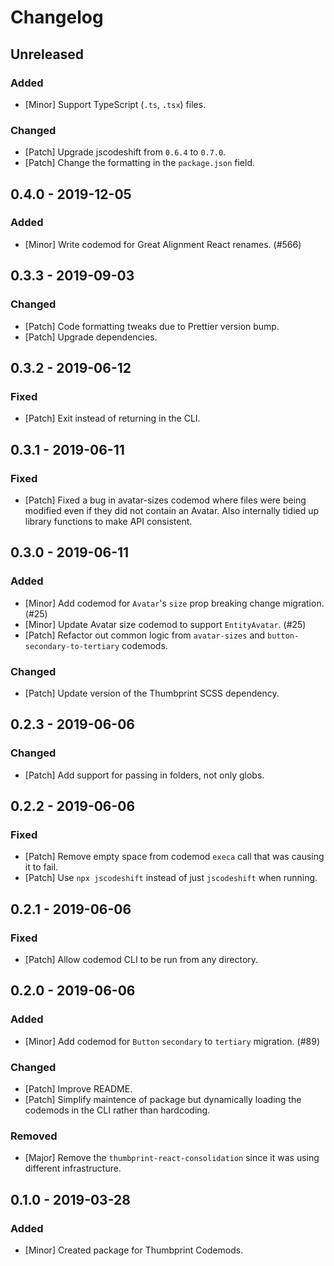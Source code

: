 # Changelog

## Unreleased

### Added

-   [Minor] Support TypeScript (`.ts`, `.tsx`) files.

### Changed

-   [Patch] Upgrade jscodeshift from `0.6.4` to `0.7.0`.
-   [Patch] Change the formatting in the `package.json` field.

## 0.4.0 - 2019-12-05

### Added

-   [Minor] Write codemod for Great Alignment React renames. (#566)

## 0.3.3 - 2019-09-03

### Changed

-   [Patch] Code formatting tweaks due to Prettier version bump.
-   [Patch] Upgrade dependencies.

## 0.3.2 - 2019-06-12

### Fixed

-   [Patch] Exit instead of returning in the CLI.

## 0.3.1 - 2019-06-11

### Fixed

-   [Patch] Fixed a bug in avatar-sizes codemod where files were being modified even if they did not contain an Avatar. Also internally tidied up library functions to make API consistent.

## 0.3.0 - 2019-06-11

### Added

-   [Minor] Add codemod for `Avatar`'s `size` prop breaking change migration. (#25)
-   [Minor] Update Avatar size codemod to support `EntityAvatar`. (#25)
-   [Patch] Refactor out common logic from `avatar-sizes` and `button-secondary-to-tertiary` codemods.

### Changed

-   [Patch] Update version of the Thumbprint SCSS dependency.

## 0.2.3 - 2019-06-06

### Changed

-   [Patch] Add support for passing in folders, not only globs.

## 0.2.2 - 2019-06-06

### Fixed

-   [Patch] Remove empty space from codemod `execa` call that was causing it to fail.
-   [Patch] Use `npx jscodeshift` instead of just `jscodeshift` when running.

## 0.2.1 - 2019-06-06

### Fixed

-   [Patch] Allow codemod CLI to be run from any directory.

## 0.2.0 - 2019-06-06

### Added

-   [Minor] Add codemod for `Button` `secondary` to `tertiary` migration. (#89)

### Changed

-   [Patch] Improve README.
-   [Patch] Simplify maintence of package but dynamically loading the codemods in the CLI rather than hardcoding.

### Removed

-   [Major] Remove the `thumbprint-react-consolidation` since it was using different infrastructure.

## 0.1.0 - 2019-03-28

### Added

-   [Minor] Created package for Thumbprint Codemods.
